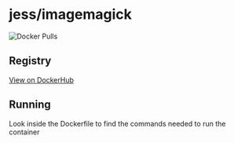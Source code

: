 # jess/imagemagick

![Docker Pulls](https://img.shields.io/docker/pulls/jess/imagemagick)



## Registry

[View on DockerHub](https://hub.docker.com/r/jess/imagemagick)

## Running

Look inside the Dockerfile to find the commands needed to run the container
